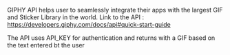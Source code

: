 
GIPHY API helps user to seamlessly integrate their apps with the largest GIF and Sticker Library in the world.
Link to the API : https://developers.giphy.com/docs/api#quick-start-guide

The API uses API_KEY for authentication and returns with a GIF based on the text entered bt the user
